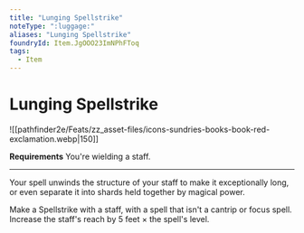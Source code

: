 ```yaml
---
title: "Lunging Spellstrike"
noteType: ":luggage:"
aliases: "Lunging Spellstrike"
foundryId: Item.JgOOO23ImNPhFToq
tags:
  - Item
---
```


# Lunging Spellstrike
![[pathfinder2e/Feats/zz_asset-files/icons-sundries-books-book-red-exclamation.webp|150]]

**Requirements** You're wielding a staff.

* * *

Your spell unwinds the structure of your staff to make it exceptionally long, or even separate it into shards held together by magical power.

Make a Spellstrike with a staff, with a spell that isn't a cantrip or focus spell. Increase the staff's reach by 5 feet × the spell's level.
